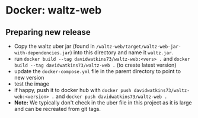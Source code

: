 # Docker: waltz-web

## Preparing new release

- Copy the waltz uber jar (found in `/waltz-web/target/waltz-web-jar-with-dependencies.jar`) into this directory and name it `waltz.jar`.
- run `docker build --tag davidwatkins73/waltz-web:<vers> .` and `docker build --tag davidwatkins73/waltz-web .` (to create latest version)
- update the `docker-compose.yml` file in the parent directory to point to new version
- test the image
- if happy, push it to docker hub with `docker push davidwatkins73/waltz-web:<version> .` and `docker push davidwatkins73/waltz-web .`
- **Note:** We typically don't check in the uber file in this project as it is large and can be recreated from git tags.

   

 